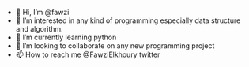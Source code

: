 - 👋 Hi, I’m @fawzi
- 👀 I’m interested in any kind of programming especially data structure and algorithm.
- 🌱 I’m currently learning python
- 💞️ I’m looking to collaborate on any new programming project 
- 📫 How to reach me @FawziElkhoury twitter

<!---
fawzif/fawzif is a ✨ special ✨ repository because its `README.md` (this file) appears on your GitHub profile.
You can click the Preview link to take a look at your changes.
--->
